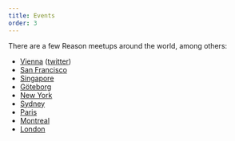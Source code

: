 ```yaml
---
title: Events
order: 3
---
```


There are a few Reason meetups around the world, among others:

- [Vienna](https://www.meetup.com/Reason-Vienna/) ([twitter](https://twitter.com/reasonvienna))
- [San Francisco](https://www.meetup.com/sv-ocaml/)
- [Singapore](https://www.meetup.com/SG-OCaml/)
- [Göteborg](https://www.meetup.com/got-lambda/)
- [New York](https://www.meetup.com/ReasonML-NYC/)
- [Sydney](https://www.meetup.com/reason-sydney/)
- [Paris](https://www.meetup.com/ReasonML-Paris/)
- [Montreal](https://www.meetup.com/ReasonMTL/)
- [London](https://www.meetup.com/ReasonLDN/)
